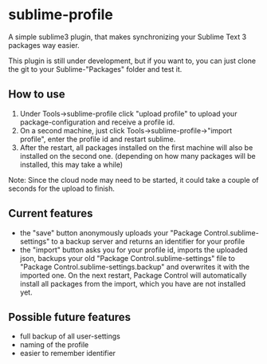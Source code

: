 # sublime-profile
A simple sublime3 plugin, that makes synchronizing your Sublime Text 3 packages way easier.

This plugin is still under development, but if you want to, you can just clone the git to your Sublime-"Packages" folder and test it.

## How to use
1. Under Tools->sublime-profile click "upload profile" to upload your package-configuration and receive a profile id.
1. On a second machine, just click Tools->sublime-profile->"import profile", enter the profile id and restart sublime.
1. After the restart, all packages installed on the first machine will also be installed on the second one.
(depending on how many packages will be installed, this may take a while)

Note: Since the cloud node may need to be started, it could take a couple of seconds for the upload to finish. 

## Current features

- the "save" button anonymously uploads your "Package Control.sublime-settings" to a backup server and returns an identifier for your profile
- the "import" button asks you for your profile id, imports the uploaded json, backups your old "Package Control.sublime-settings" file to "Package Control.sublime-settings.backup" and overwrites it with the imported one. On the next restart, Package Control will automatically install all packages from the import, which you have are not installed yet.


## Possible future features
- full backup of all user-settings
- naming of the profile
- easier to remember identifier
